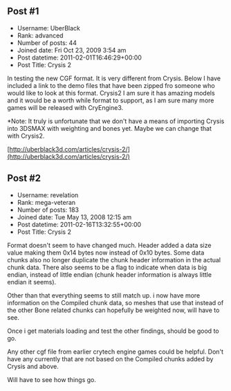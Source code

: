 ## Post #1
- Username: UberBlack
- Rank: advanced
- Number of posts: 44
- Joined date: Fri Oct 23, 2009 3:54 am
- Post datetime: 2011-02-01T16:46:29+00:00
- Post Title: Crysis 2

In testing the new CGF format. It is very different from Crysis. Below I have included a link to the demo files that have been zipped fro someone who would like to look at this format. Crysis2 I am sure it has amazing models and it would be a worth while format to support, as I am sure many more games will be released with CryEngine3.

*Note: It truly is unfortunate that we don't have a means of importing Crysis into 3DSMAX with weighting and bones yet. Maybe we can change that with Crysis2.

[http://uberblack3d.com/articles/crysis-2/](http://uberblack3d.com/articles/crysis-2/)
## Post #2
- Username: revelation
- Rank: mega-veteran
- Number of posts: 183
- Joined date: Tue May 13, 2008 12:15 am
- Post datetime: 2011-02-16T13:32:55+00:00
- Post Title: Crysis 2

Format doesn't seem to have changed much.  Header added a data size value making them 0x14 bytes now instead of 0x10 bytes.  Some data chunks also no longer duplicate the chunk header information in the actual chunk data.  There also seems to be a flag to indicate when data is big endian, instead of little endian (chunk header information is always little endian it seems).

Other than that everything seems to still match up.  i now have more information on the Compiled chunk data, so meshes that use that instead of the other Bone related chunks can hopefully be weighted now, will have to see.

Once i get materials loading and test the other findings, should be good to go.

Any other cgf file from earlier crytech engine games could be helpful.  Don't have any currently that are not based on the Compiled chunks added by Crysis and above.

Will have to see how things go.
